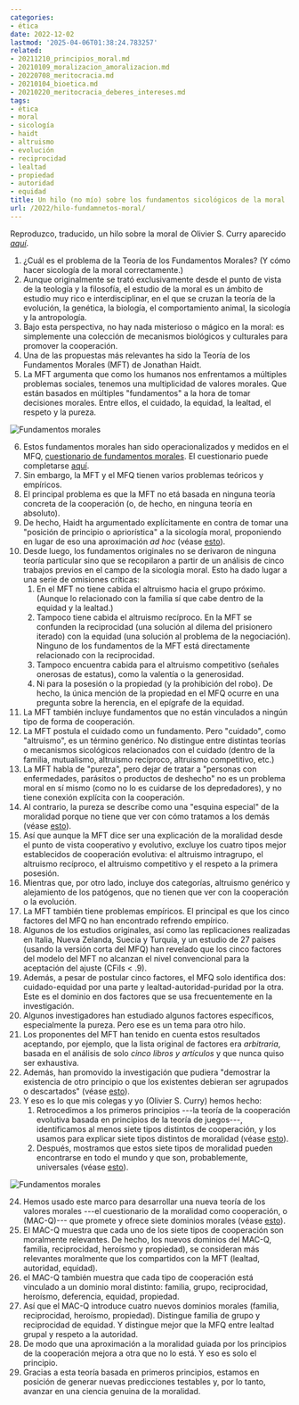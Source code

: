 ```yaml
---
categories:
- ética
date: 2022-12-02
lastmod: '2025-04-06T01:38:24.783257'
related:
- 20211210_principios_moral.md
- 20210109_moralizacion_amoralizacion.md
- 20220708_meritocracia.md
- 20210104_bioetica.md
- 20210220_meritocracia_deberes_intereses.md
tags:
- ética
- moral
- sicología
- haidt
- altruismo
- evolución
- reciprocidad
- lealtad
- propiedad
- autoridad
- equidad
title: Un hilo (no mío) sobre los fundamentos sicológicos de la moral
url: /2022/hilo-fundamnetos-moral/
---
```


Reproduzco, traducido, un hilo sobre la moral de Olivier S. Curry aparecido
[_aquí_](https://twitter.com/Oliver_S_Curry/status/1075738543656394752).

1. ¿Cuál es el problema de la Teoría de los Fundamentos Morales? (Y cómo hacer sicología de la moral correctamente.)
1. Aunque originalmente se trató exclusivamente desde el punto de vista de la teología y la filosofía, el estudio de la moral es un ámbito de estudio muy rico e interdisciplinar, en el que se cruzan la teoría de la evolución, la genética, la biología, el comportamiento animal, la sicología y la antropología.
1. Bajo esta perspectiva, no hay nada misterioso o mágico en la moral: es simplemente una colección de mecanismos biológicos y culturales para promover la cooperación.
1. Una de las propuestas más relevantes ha sido la Teoría de los Fundamentos Morales (MFT) de Jonathan Haidt.
1. La MFT argumenta que como los humanos nos enfrentamos a múltiples problemas sociales, tenemos una multiplicidad de valores morales. Que están basados en múltiples "fundamentos" a la hora de tomar decisiones morales. Entre ellos, el cuidado, la equidad, la lealtad, el respeto y la pureza.

![Fundamentos morales](/images/fundamentos_morales.jpeg)

6. Estos fundamentos morales han sido operacionalizados y medidos en el MFQ, [cuestionario de fundamentos morales](https://t.co/UBDL8mkOgN). El cuestionario puede completarse [aquí](https://t.co/YC6MSl3AiJ).
1. Sin embargo, la MFT y el MFQ tienen varios problemas teóricos y empíricos.
1. El principal problema es que la MFT no etá basada en ninguna teoría concreta de la cooperación (o, de hecho, en ninguna teoría en absoluto).
1. De hecho, Haidt ha argumentado explícitamente en contra de tomar una "posición de principio o apriorística" a la sicología moral, proponiendo en lugar de eso una aproximación _ad hoc_ (véase [esto](https://t.co/q9YpHh1snw)).
1. Desde luego, los fundamentos originales no se derivaron de ninguna teoría particular sino que se recopilaron a partir de un análisis de cinco trabajos previos en el campo de la sicología moral. Esto ha dado lugar a una serie de omisiones críticas:
    1. En el MFT no tiene cabida el altruismo hacia el grupo próximo. (Aunque lo relacionado con la familia sí que cabe dentro de la equidad y la lealtad.)
    1. Tampoco tiene cabida el altruismo recíproco. En la MFT se confunden la reciprocidad (una solución al dilema del prisionero iterado) con la equidad (una solución al problema de la negociación). Ninguno de los fundamentos de la MFT está directamente relacionado con la reciprocidad.
    1. Tampoco encuentra cabida para el altruismo competitivo (señales onerosas de estatus), como la valentía o la generosidad.
    1. Ni para la posesión o la propiedad (y la prohibición del robo). De hecho, la única mención de la propiedad en el MFQ ocurre en una pregunta sobre la herencia, en el epígrafe de la equidad.
1. La MFT también incluye fundamentos que no están vinculados a ningún tipo de forma de cooperación.
1. La MFT postula el cuidado como un fundamento. Pero "cuidado", como "altruismo", es un término genérico. No distingue entre distintas teorías o mecanismos sicológicos relacionados con el cuidado (dentro de la familia, mutualismo, altruismo recíproco, altruismo competitivo, etc.)
1. La MFT habla de "pureza", pero dejar de tratar a "personas con enfermedades, parásitos o productos de deshecho" no es un problema moral en sí mismo (como no lo es cuidarse de los depredadores), y no tiene conexión explícita con la cooperación.
1. Al contrario, la pureza se describe como una "esquina especial" de la moralidad porque no tiene que ver con cómo tratamos a los demás (véase [esto](https://t.co/wYCabg3W7C)).
1. Así que aunque la MFT dice ser una explicación de la moralidad desde el punto de vista cooperativo y evolutivo, excluye los cuatro tipos mejor establecidos de cooperación evolutiva: el altruismo intragrupo, el altruismo recíproco, el altruismo competitivo y el respeto a la primera posesión.
1. Mientras que, por otro lado, incluye dos categorías, altruismo genérico y alejamiento de los patógenos, que no tienen que ver con la cooperación o la evolución.
1. La MFT también tiene problemas empíricos. El principal es que los cinco factores del MFQ no han encontrado refrendo empírico.
1. Algunos de los estudios originales, así como las replicaciones realizadas en Italia, Nueva Zelanda, Suecia y Turquía, y un estudio de 27 países (usando la versión corta del MFQ) han revelado que los cinco factores del modelo del MFT no alcanzan el nivel convencional para la aceptación del ajuste (CFiIs < .9).
1. Además, a pesar de postular cinco factores, el MFQ solo identifica dos: cuidado-equidad por una parte y lealtad-autoridad-puridad por la otra. Este es el dominio en dos factores que se usa frecuentemente en la investigación.
1. Algunos investigadores han estudiado algunos factores específicos, especialmente la pureza. Pero ese es un tema para otro hilo.
1. Los proponentes del MFT han tenido en cuenta estos resultados aceptando, por ejemplo, que la lista original de factores era _arbitraria_, basada en el análisis de solo _cinco libros y artículos_ y que nunca quiso ser exhaustiva.
1. Además, han promovido la investigación que pudiera "demostrar la existencia de otro principio o que los existentes debieran ser agrupados o descartados" (véase [esto](https://t.co/M5VguZjMNI)).
1. Y eso es lo que mis colegas y yo (Olivier S. Curry) hemos hecho:
    1. Retrocedimos a los primeros principios ---la teoría de la cooperación evolutiva basada en principios de la teoría de juegos---, identificamos al menos siete tipos distintos de cooperación, y los usamos para explicar siete tipos distintos de moralidad (véase [esto](https://t.co/dWnMB39Lez)).
    2. Después, mostramos que estos siete tipos de moralidad pueden encontrarse en todo el mundo y que son, probablemente, universales (véase [esto](https://t.co/a6KEJXuqeI)).

![Fundamentos morales](/images/fundamentos_morales_01.jpeg)

24. Hemos usado este marco para desarrollar una nueva teoría de los valores morales ---el cuestionario de la moralidad como cooperación, o (MAC-Q)--- que promete y ofrece siete dominios morales (véase [esto](https://t.co/Lam0bNIv20)).
2. El MAC-Q muestra que cada uno de los siete tipos de cooperación son moralmente relevantes. De hecho, los nuevos dominios del MAC-Q, familia, reciprocidad, heroísmo y propiedad), se consideran más relevantes moralmente que los compartidos con la MFT (lealtad, autoridad, equidad).
2. el MAC-Q también muestra que cada tipo de cooperación está vinculado a un dominio moral distinto: familia, grupo, reciprocidad, heroísmo, deferencia, equidad, propiedad.
2. Así que el MAC-Q introduce cuatro nuevos dominios morales (familia, reciprocidad, heroísmo, propiedad). Distingue familia de grupo y reciprocidad de equidad. Y distingue mejor que la MFQ entre lealtad grupal y respeto a la autoridad.
2. De modo que una aproximación a la moralidad guiada por los principios de la cooperación mejora a otra que no lo está. Y eso es solo el principio.
2. Gracias a esta teoría basada en primeros principios, estamos en posición de generar nuevas predicciones testables y, por lo tanto, avanzar en una ciencia genuina de la moralidad.